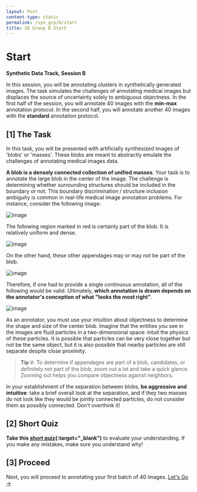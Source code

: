 ```yaml
---
layout: Post
content-type: static
permalink: /syn_grp/b/start
title: SD Group B Start
---
```


# Start
**Synthetic Data Track, Session B**

In this session, you will be annotating clusters in synthetically generated images. The task simulates the challenges of annotating medical images but displaces the source of uncertainty solely to ambiguous objectness.
In the first half of the session, you will annotate 40 images with the **min-max** annotation protocol. 
In the second half, you will annotate another 40 images with the **standard** annotation protocol.

## [1] The Task
In this task, you will be presented with artificially synthesized images of 'blobs' or 'masses'. These blobs are meant to abstractly emulate the challenges of annotating medical images data.

**A blob is a densely connected collection of unified masses**. Your task is to annotate the large blob in the center of the image. The challenge is determining whether surrounding structures should be included in the boundary or not. This boundary discrimination / structure inclusion ambiguity is common in real-life medical image annotation problems. For instance, consider the following image:

![image](https://user-images.githubusercontent.com/73039742/196100476-6edaf92f-5331-4071-bfd2-5ce32a8367cf.png)

The following region marked in red is certainly part of the blob. It is relatively uniform and dense.

![image](https://user-images.githubusercontent.com/73039742/196100745-0ed0b2a9-323a-4de0-b9cc-8cce0eaf566f.png)

On the other hand, these other appendages may or may not be part of the blob.

![image](https://user-images.githubusercontent.com/73039742/196101143-b3bf886e-a645-4d04-9f50-9743b7c420cd.png)

Therefore, if one had to provide a single continuous annotation, all of the following would be valid. Ultimately, **which annotation is drawn depends on the annotator's conception of what "looks the most right"**.

![image](https://user-images.githubusercontent.com/73039742/196101483-a158dc86-15e2-42de-ac24-47bf5f5bb9dd.png)

As an annotator, you must use your intuition about objectness to determine the shape and size of the center blob. Imagine that the entities you see in the images are fluid particles in a two-dimensional space: intuit the physics of these particles. It is possible that particles can be very close together but not be the same object, but it is also possible that nearby particles are still separate despite close proximity. 

> **Tip 💡**. To determine if appendages are part of a blob, candidates, or definitely not part of the blob, zoom out a lot and take a quick glance. Zooming out helps you compare objectness against neighbors.

In your establishment of the separation between blobs, **be aggressive and intuitive**: take a brief overall look at the separation, and if they two masses do not look like they would be jointly connected particles, do not consider them as possibly connected. Don't overthink it!

## [2] Short Quiz
**Take this [short quiz](https://docs.google.com/forms/d/e/1FAIpQLSc2iu8S33Uz5YzCGWmItfL5jWV1-h91Ol24dQYVdNavIQOFdg/viewform?usp=sf_link){:target="_blank")** to evaluate your understanding. If you make any mistakes, make sure you understand why!

## [3] Proceed

Next, you will proceed to annotating your first batch of 40 images. [Let's Go →](/muadocs/syn_grp/b/annotate)
